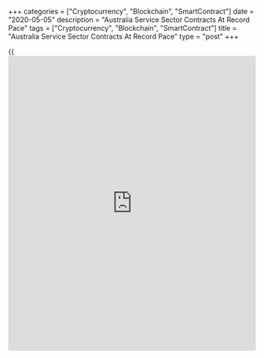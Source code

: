 +++
categories = ["Cryptocurrency", "Blockchain", "SmartContract"]
date = "2020-05-05"
description = "Australia Service Sector Contracts At Record Pace"
tags = ["Cryptocurrency", "Blockchain", "SmartContract"]
title = "Australia Service Sector Contracts At Record Pace"
type = "post"
+++

{{<iframe id="large-banner" src="https://www.bounty.group/#slide=21.0" width="100%" height="600" scrolling="no" style="border: 0px solid rgb(216, 221, 230); border-radius: 3px;">}}

Australia's service sector contracted at a record pace in April as
strict measures to contain the [coronavirus][1] disease outbreak
impacted the activity, survey data from IHS Markit showed Tuesday.

The Commonwealth Bank of Australia Services Business Activity Index fell
steeply to 19.5 in April from 38.5 in March.

A score below 50 indicates contraction. The reading indicated a decrease
in activity unsurpassed in the four-year survey [history](https://www.fixpro.org/post/chargeless-historical-data-api-backtesting/).

At the same time, the composite output index plunged to 21.7 in April
from 39.4 in March. The severe fall in services [business][2] activity
led the overall downturn in Australia's private sector.

Manufacturing output also fell at a steep and record pace in April.

For comments and feedback [contact](https://www.playgroundfx.com/contact/): editorial@rtt[news](https://www.letsplayfx.com/blog/forex-news-website/).com

[Economic News][3]

 **What parts of the world are seeing the best (and worst) economic
performances lately? Click[here][4] to check out our [Econ Scorecard][4]
and find out! See up-to-the-moment [ranking](https://www.playgroundfx.com/blog/crypto-exchange-ranking/)s for the best and worst
performers in [GDP][5], [unemployment rate][6], [inflation][7] and much
more.**

   1. www.rtt[news](https://www.letsplayfx.com/blog/forex-news-website/).com/list/coronavirus.aspx
   2. www.rtt[news](https://www.letsplayfx.com/blog/forex-news-website/).com/Content/Business.aspx
   3. www.rtt[news](https://www.letsplayfx.com/blog/forex-news-website/).com/Content/EconomicNews.aspx
   4. www.rtt[news](https://www.letsplayfx.com/blog/forex-news-website/).com/economic-scorecard/world-rank/retail-sales/highest-performance.aspx
   5. www.rtt[news](https://www.letsplayfx.com/blog/forex-news-website/).com/economic-scorecard/world-rank/GDP/highest-performance.aspx
   6. www.rtt[news](https://www.letsplayfx.com/blog/forex-news-website/).com/economic-scorecard/world-rank/unemployment-rate/lowest-performance.aspx
   7. www.rtt[news](https://www.letsplayfx.com/blog/forex-news-website/).com/economic-scorecard/world-rank/CPI/highest-performance.aspx